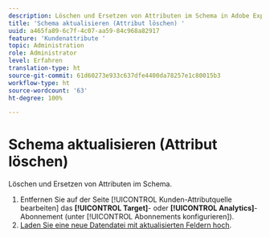 ```yaml
---
description: Löschen und Ersetzen von Attributen im Schema in Adobe Experience Cloud.
title: 'Schema aktualisieren (Attribut löschen) '
uuid: a465fa89-6c7f-4c07-aa59-84c968a82917
feature: 'Kundenattribute '
topic: Administration
role: Administrator
level: Erfahren
translation-type: ht
source-git-commit: 61d60273e933c637dfe4400da78257e1c80015b3
workflow-type: ht
source-wordcount: '63'
ht-degree: 100%

---
```



# Schema aktualisieren (Attribut löschen)

Löschen und Ersetzen von Attributen im Schema.

1. Entfernen Sie auf der Seite [!UICONTROL Kunden-Attributquelle bearbeiten] das **[!UICONTROL Target]**- oder **[!UICONTROL Analytics]**-Abonnement (unter [!UICONTROL Abonnements konfigurieren]).
1. [Laden Sie eine neue Datendatei mit aktualisierten Feldern hoch](../attributes/t-crs-usecase.md#task_BCC327B2A0EF4A1BBB2934013AB92B78).
